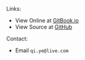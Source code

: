 Links:

- View Online at [GitBook.io](https://huegoxaga.gitbook.io/notes/)
- View Source at [GitHub](https://github.com/huegoxaga)

Contact:

- Email `qi.ye@live.com`
